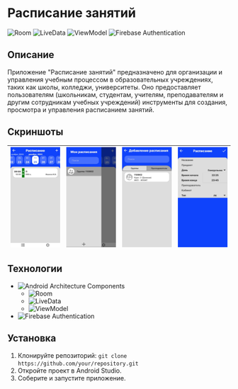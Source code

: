 # Расписание занятий

![Room](https://img.shields.io/badge/-Room-FF8C00?logo=android&logoColor=white)
![LiveData](https://img.shields.io/badge/-LiveData-FF0000?logo=android&logoColor=white)
![ViewModel](https://img.shields.io/badge/-ViewModel-7019E2?logo=android&logoColor=white)
![Firebase Authentication](https://img.shields.io/badge/-Firebase%20Authentication-yellow?logo=firebase&logoColor=white)

## Описание
Приложение "Расписание занятий" предназначено для организации и управления учебным процессом в образовательных учреждениях, таких как школы, колледжи, университеты. Оно предоставляет пользователям (школьникам, студентам, учителям, преподавателям и другим сотрудникам учебных учреждений) инструменты для создания, просмотра и управления расписанием занятий.

## Скриншоты
| ![Screenshot 1](/screenshots/screenshot1.jpg) | ![Screenshot 2](/screenshots/screenshot2.jpg) | ![Screenshot 3](/screenshots/screenshot3.jpg) | ![Screenshot 4](/screenshots/screenshot4.jpg) |
|-----|-----|-----|-----|

## Технологии

- ![Android Architecture Components](https://img.shields.io/badge/-Android%20Architecture%20Components-3DDC84?logo=android&logoColor=white)
  - ![Room](https://img.shields.io/badge/Room-Database%20Library-blueviolet)
  - ![LiveData](https://img.shields.io/badge/LiveData-Data%20Observing-red)
  - ![ViewModel](https://img.shields.io/badge/ViewModel-UI%20Related%20Data%20Handling-green)
- ![Firebase Authentication](https://img.shields.io/badge/Firebase%20Authentication-Authentication-yellow)



## Установка

1. Клонируйте репозиторий: `git clone https://github.com/your/repository.git`
2. Откройте проект в Android Studio.
3. Соберите и запустите приложение.